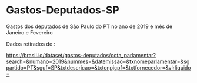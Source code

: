 # Gastos-Deputados-SP

Gastos dos deputados de São Paulo do PT no ano de 2019 e mês de Janeiro e Fevereiro

Dados retirados de :

https://brasil.io/dataset/gastos-deputados/cota_parlamentar?search=&numano=2019&nummes=&datemissao=&txnomeparlamentar=&sgpartido=PT&sguf=SP&txtdescricao=&txtcnpjcpf=&txtfornecedor=&vlrliquido=
